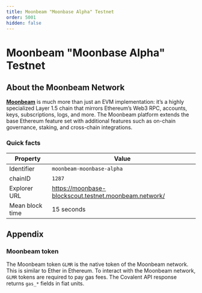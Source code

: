 ```yaml
---
title: Moonbeam "Moonbase Alpha" Testnet
order: 5001
hidden: false
---
```


# Moonbeam "Moonbase Alpha" Testnet

## About the Moonbeam Network

[**Moonbeam**](/network-partners/moonbeam) is much more than just an EVM implementation: it’s a highly specialized Layer 1.5 chain that mirrors Ethereum’s Web3 RPC, accounts, keys, subscriptions, logs, and more. The Moonbeam platform extends the base Ethereum feature set with additional features such as on-chain governance, staking, and cross-chain integrations.

### Quick facts

<TableWrap>

| Property        | Value                                                 |
| --------------- | ----------------------------------------------------- |
| Identifier      | `moonbeam-moonbase-alpha`                             |
| chainID         | `1287`                                                |
| Explorer URL    | https://moonbase-blockscout.testnet.moonbeam.network/ |
| Mean block time | 15 seconds                                            |

</TableWrap>

## Appendix

### Moonbeam token

The Moonbeam token `GLMR` is the native token of the Moonbeam network. This is similar to Ether in Ethereum. To interact with the Moonbeam network, `GLMR` tokens are required to pay gas fees. The Covalent API response returns `gas_*` fields in fiat units.
